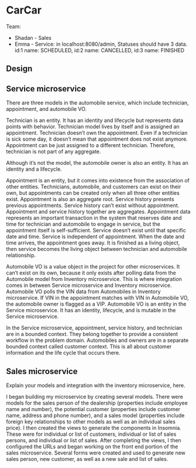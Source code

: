 # CarCar

Team:

* Shadan - Sales
* Emma - Service: in localhost:8080/admin, Statuses should have 3 data.  id:1 name: SCHEDULED, id:2 name: CANCELLED, id:3 name: FINISHED 

## Design

## Service microservice

There are three models in the automobile service, which include technician, appointment, and automobile VO.  

Technician is an entity.  It has an identity and lifecycle but represents data points with behavior.  Technician model lives by itself and is assigned an appointment.  Technician doesn’t own the appointment.  Even if a technician is sick some day, it doesn’t mean that appointment does not exist anymore.  Appointment can be just assigned to a different technician.  Therefore, technician is not part of any aggregate. 

Although it’s not the model, the automobile owner is also an entity.  It has an identity and a lifecycle.  

Appointment is an entity, but it comes into existence from the association of other entities.  Technicians, automobile, and customers can exist on their own, but appointments can be created only when all three other entities exist.  Appointment is also an aggregate root.  Service history presents previous appointments.  Service history can’t exist without appointment.  Appointment and service history together are aggregates.   Appointment data represents an important transaction in the system that reserves date and time for technician and automobile to engage in service, but the appointment itself is self-sufficient.  Service doesn’t exist until that specific date and time.  Service is independent of appointment.  When the date and time arrives, the appointment goes away.  It is finished as a living object, then service becomes the living object between technician and automobile relationship.  

Automobile VO is a value object in the project for other microservices.  It can’t exist on its own, because it only exists after polling data from the Automobile model from Inventory microservice.  This is where integration comes in between Service microservice and Inventory microservice.  Automobile VO polls the VIN data from Automobiles in Inventory microservice.  If VIN in the appointment matches with VIN in Automobile VO, the automobile owner is flagged as a VIP.  Automobile VO is an entity in the Service microservice.  It has an identity, lifecycle, and is mutable in the Service microservice.

In the Service microservice, appointment, service history, and technician are in a bounded context.  They belong together to provide a consistent workflow in the problem domain.  Automobiles and owners are in a separate bounded context called customer context.  This is all about customer information and the life cycle that occurs there. 

## Sales microservice

Explain your models and integration with the inventory
microservice, here.

I began building my microservice by creating several models. There were models for the sales person of the dealership (properties include employee name and number), the potential customer (properties include customer name, address and phone number), and a sales model (properties include foreign key relationships to other models as well as an individual sales price). I then created the views to generate the components in Insomnia. These were for individual or list of customers, individual or list of sales persons, and individual or list of sales. After completing the views, I then configured the URLs and began working on the front end portion of the sales microservice. Several forms were created and used to generate new sales person, new customer, as well as a new sale and list of sales.